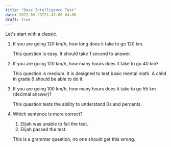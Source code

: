 ```yaml
---
title: "Base Intelligence Test"
date: 2022-03-23T21:45:08-04:00
draft: true
---
```


Let's start with a classic.

1. If you are going 120 km/h, how long does it take to go 120 km.

    This question is easy. It should take 1 second to answer.

2. If you are going 120 km/h, how many hours does it take to go 40 km?

    This question is medium. It is designed to test basic mental math.
    A child in grade 6 should be able to do it.

3. If you are going 100 km/h, how many hours does it take to go 55 km (decimal answer)?

    This question tests the ability to understand 0s and percents.

4. Which sentence is more correct?

    1. Elijah was unable to fail the test.
    2. Elijah passed the test.

    This is a grammar question, no one should get this wrong.
